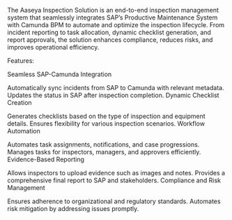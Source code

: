 The Aaseya Inspection Solution is an end-to-end inspection management system that seamlessly integrates SAP’s Productive Maintenance System with Camunda BPM to automate and optimize the inspection lifecycle. From incident reporting to task allocation, dynamic checklist generation, and report approvals, the solution enhances compliance, reduces risks, and improves operational efficiency.

Features:

Seamless SAP-Camunda Integration

Automatically sync incidents from SAP to Camunda with relevant metadata.
Updates the status in SAP after inspection completion.
Dynamic Checklist Creation

Generates checklists based on the type of inspection and equipment details.
Ensures flexibility for various inspection scenarios.
Workflow Automation

Automates task assignments, notifications, and case progressions.
Manages tasks for inspectors, managers, and approvers efficiently.
Evidence-Based Reporting

Allows inspectors to upload evidence such as images and notes.
Provides a comprehensive final report to SAP and stakeholders.
Compliance and Risk Management

Ensures adherence to organizational and regulatory standards.
Automates risk mitigation by addressing issues promptly.
